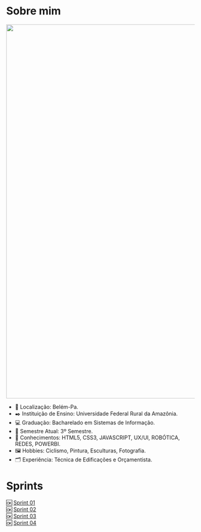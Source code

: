 # Sobre mim  

<div align="center">
  <img src="https://github.com/user-attachments/assets/0d1c1b89-d2b8-40f0-b83c-89b9261c6659" width="1000px">
</div>

* :round_pushpin: Localização: Belém-Pa. 
* :black_nib: Instituição de Ensino: Universidade Federal Rural da Amazônia.
* :computer: Graduação: Bacharelado em Sistemas de Informação.
* :calendar: Semestre Atual: 3º Semestre. 
* :brain: Conhecimentos: HTML5, CSS3, JAVASCRIPT, UX/UI, ROBÓTICA, REDES, POWERBI.
* :framed_picture: Hobbies: Ciclismo, Pintura, Esculturas, Fotografia.
* :card_index_dividers: Experiência: Técnica de Edificações e Orçamentista.

# Sprints

🆗 [Sprint 01](https://github.com/neivis04/PB_CYNTHIA_NEIVA/tree/main/Sprint%201) <br>
🆗 [Sprint 02](https://github.com/neivis04/PB_CYNTHIA_NEIVA/tree/main/Sprint2)<br>
🆗 [Sprint 03](https://github.com/neivis04/PB_CYNTHIA_NEIVA/tree/main/Sprint%203) <br>
🆗 [Sprint 04](https://github.com/neivis04/PB_CYNTHIA_NEIVA/tree/main/Sprint%204)
